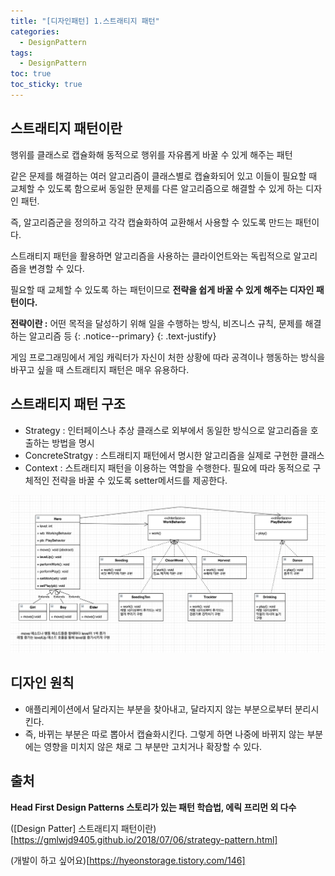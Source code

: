 ```yaml
---
title: "[디자인패턴] 1.스트래티지 패턴"
categories:
  - DesignPattern
tags:
  - DesignPattern
toc: true
toc_sticky: true
---
```

## 스트래티지 패턴이란
행위를 클래스로 캡슐화해 동적으로 행위를 자유롭게 바꿀 수 있게 해주는 패턴

같은 문제를 해결하는 여러 알고리즘이 클래스별로 캡슐화되어 있고 이들이 필요할 때 교체할 수 있도록 함으로써 동일한 문제를 다른 알고리즘으로 해결할 수 있게 하는 디자인 패턴.

즉, 알고리즘군을 정의하고 각각 캡슐화하여 교환해서 사용할 수 있도록 만드는 패턴이다. 

스트래티지 패턴을 활용하면 알고리즘을 사용하는 클라이언트와는 독립적으로 알고리즘을 변경할 수 있다.

필요할 때 교체할 수 있도록 하는 패턴이므로 __전략을 쉽게 바꿀 수 있게 해주는 디자인 패턴이다.__

<i class="far fa-sticky-note"></i> **전략이란 :**  어떤 목적을 달성하기 위해 일을 수행하는 방식, 비즈니스 규칙, 문제를 해결하는 알고리즘 등
{: .notice--primary}
{: .text-justify}

게임 프로그래밍에서 게임 캐릭터가 자신이 처한 상황에 따라 공격이나 행동하는 방식을 바꾸고 싶을 때 스트래티지 패턴은 매우 유용하다.

## 스트래티지 패턴 구조
* Strategy : 인터페이스나 추상 클래스로 외부에서 동일한 방식으로 알고리즘을 호출하는 방법을 명시
* ConcreteStratgy : 스트래티지 패턴에서 명시한 알고리즘을 실제로 구현한 클래스
* Context : 스트래티지 패턴을 이용하는 역할을 수행한다. 필요에 따라 동적으로 구체적인 전략을 바꿀 수 있도록 setter메서드를 제공한다.

![](/assets/img/Designpattern/20200212_1.png)

## 디자인 원칙
* 애플리케이션에서 달라지는 부분을 찾아내고, 달라지지 않는 부분으로부터 분리시킨다.
* 즉, 바뀌는 부분은 따로 뽑아서 캡슐화시킨다. 그렇게 하면 나중에 바뀌지 않는 부분에는 영향을 미치지 않은 채로 그 부분만 고치거나 확장할 수 있다.

## 출처
__Head First Design Patterns 스토리가 있는 패턴 학습법, 에릭 프리먼 외 다수__

([Design Patter] 스트래티지 패턴이란)[https://gmlwjd9405.github.io/2018/07/06/strategy-pattern.html]

(개발이 하고 싶어요)[https://hyeonstorage.tistory.com/146]

